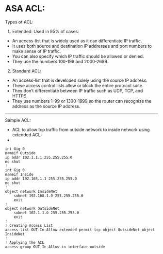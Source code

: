# ASA ACL:

Types of ACL:

1. Extended: Used in 95% of cases:
- An access-list that is widely used as it can differentiate IP traffic.
- It uses both source and destination IP addresses and port numbers to make sense of IP traffic.
- You can also specify which IP traffic should be allowed or denied.
- They use the numbers 100-199 and 2000-2699.
2. Standard ACL:
- An access-list that is developed solely using the source IP address.
- These access control lists allow or block the entire protocol suite.
- They don’t differentiate between IP traffic such as UDP, TCP, and HTTPS.
- They use numbers 1-99 or 1300-1999 so the router can recognize the address as the source IP address.

--------------------------
Sample ACL:

- ACL to allow tcp traffic from outside network to inside network using extended ACL:
- 
```
int Gig 0
nameif Outside
ip addr 102.1.1.1 255.255.255.0
no shut
!
int Gig 0
nameif Inside
ip addr 192.168.1.1 255.255.255.0
no shut
!
object network InsideNet
	subnet 192.168.1.0 255.255.255.0
	exit
!
object network OutsideNet
	subnet 102.1.1.0 255.255.255.0
	exit
!
! Creating Access List
access-list OUT-In-Allow extended permit tcp object OutsideNet object InsideNet 
!
! Applying the ACL
access-group OUT-In-Allow in interface outside
```



